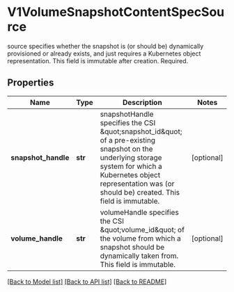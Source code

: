 # V1VolumeSnapshotContentSpecSource

source specifies whether the snapshot is (or should be) dynamically provisioned or already exists, and just requires a Kubernetes object representation. This field is immutable after creation. Required.
## Properties
Name | Type | Description | Notes
------------ | ------------- | ------------- | -------------
**snapshot_handle** | **str** | snapshotHandle specifies the CSI \&quot;snapshot_id\&quot; of a pre-existing snapshot on the underlying storage system for which a Kubernetes object representation was (or should be) created. This field is immutable. | [optional] 
**volume_handle** | **str** | volumeHandle specifies the CSI \&quot;volume_id\&quot; of the volume from which a snapshot should be dynamically taken from. This field is immutable. | [optional] 

[[Back to Model list]](../README.md#documentation-for-models) [[Back to API list]](../README.md#documentation-for-api-endpoints) [[Back to README]](../README.md)


